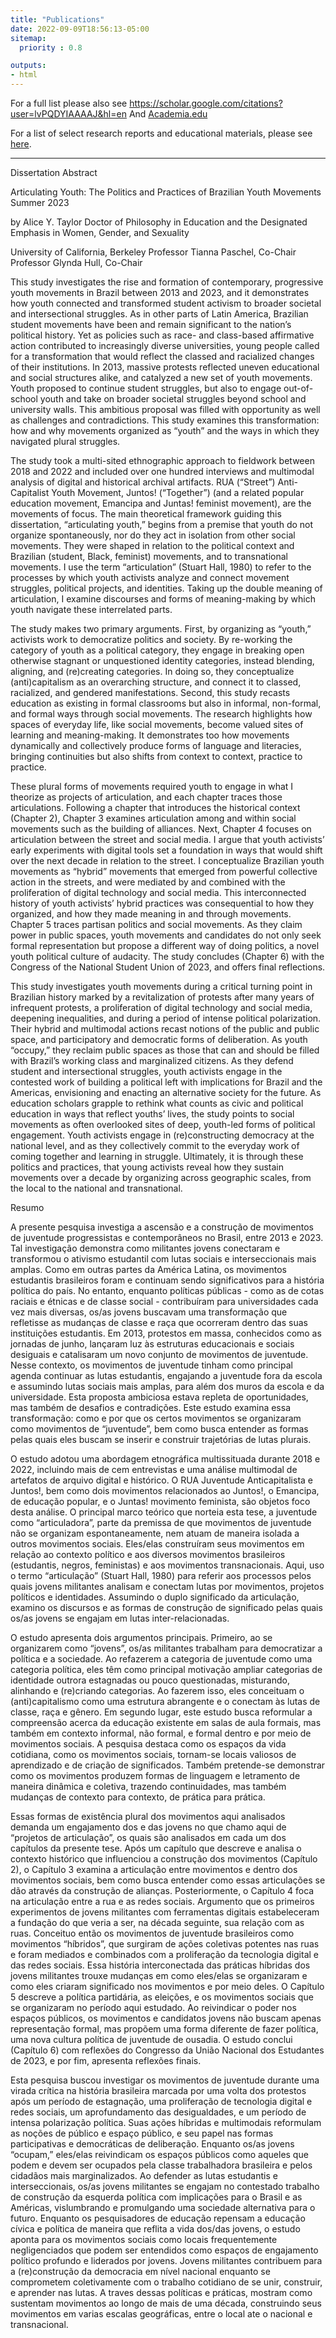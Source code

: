 ```yaml
---
title: "Publications"
date: 2022-09-09T18:56:13-05:00
sitemap:
  priority : 0.8

outputs:
- html
---
```


For a full list please also see https://scholar.google.com/citations?user=lvPQDYIAAAAJ&hl=en
And [Academia.edu](https://udenver.academia.edu/AliceTaylor)

For a list of select research reports and educational materials, please see [here](/select-research-reports).

---
Dissertation Abstract

Articulating Youth: The Politics and Practices of Brazilian Youth Movements
Summer 2023

by
Alice Y. Taylor
Doctor of Philosophy in Education and the Designated Emphasis in Women, Gender, and Sexuality

University of California, Berkeley
Professor Tianna Paschel, Co-Chair
Professor Glynda Hull, Co-Chair
 
This study investigates the rise and formation of contemporary, progressive youth movements in Brazil between 2013 and 2023, and it demonstrates how youth connected and transformed student activism to broader societal and intersectional struggles. As in other parts of Latin America, Brazilian student movements have been and remain significant to the nation’s political history. Yet as policies such as race- and class-based affirmative action contributed to increasingly diverse universities, young people called for a transformation that would reflect the classed and racialized changes of their institutions. In 2013, massive protests reflected uneven educational and social structures alike, and catalyzed a new set of youth movements. Youth proposed to continue student struggles, but also to engage out-of-school youth and take on broader societal struggles beyond school and university walls. This ambitious proposal was filled with opportunity as well as challenges and contradictions. This study examines this transformation: how and why movements organized as “youth” and the ways in which they navigated plural struggles. 

The study took a multi-sited ethnographic approach to fieldwork between 2018 and 2022 and included over one hundred interviews and multimodal analysis of digital and historical archival artifacts. RUA (“Street”) Anti-Capitalist Youth Movement, Juntos! (“Together”) (and a related popular education movement, Emancipa and Juntas! feminist movement), are the movements of focus. The main theoretical framework guiding this dissertation, “articulating youth,” begins from a premise that youth do not organize spontaneously, nor do they act in isolation from other social movements. They were shaped in relation to the political context and Brazilian (student, Black, feminist) movements, and to transnational movements. I use the term “articulation” (Stuart Hall, 1980) to refer to the processes by which youth activists analyze and connect movement struggles, political projects, and identities. Taking up the double meaning of articulation, I examine discourses and forms of meaning-making by which youth navigate these interrelated parts. 

The study makes two primary arguments. First, by organizing as “youth,” activists work to democratize politics and society. By re-working the category of youth as a political category, they engage in breaking open otherwise stagnant or unquestioned identity categories, instead blending, aligning, and (re)creating categories. In doing so, they conceptualize (anti)capitalism as an overarching structure, and connect it to classed, racialized, and gendered manifestations. Second, this study recasts education as existing in formal classrooms but also in informal, non-formal, and formal ways through social movements. The research highlights how spaces of everyday life, like social movements, become valued sites of learning and meaning-making. It demonstrates too how movements dynamically and collectively produce forms of language and literacies, bringing continuities but also shifts from context to context, practice to practice.

These plural forms of movements required youth to engage in what I theorize as projects of articulation, and each chapter traces those articulations. Following a chapter that introduces the historical context (Chapter 2), Chapter 3 examines articulation among and within social movements such as the building of alliances. Next, Chapter 4 focuses on articulation between the street and social media. I argue that youth activists’ early experiments with digital tools set a foundation in ways that would shift over the next decade in relation to the street. I conceptualize Brazilian youth movements as “hybrid” movements that emerged from powerful collective action in the streets, and were mediated by and combined with the proliferation of digital technology and social media. This interconnected history of youth activists’ hybrid practices was consequential to how they organized, and how they made meaning in and through movements. Chapter 5 traces partisan politics and social movements. As they claim power in public spaces, youth movements and candidates do not only seek formal representation but propose a different way of doing politics, a novel youth political culture of audacity. The study concludes (Chapter 6) with the Congress of the National Student Union of 2023, and offers final reflections. 

This study investigates youth movements during a critical turning point in Brazilian history marked by a revitalization of protests after many years of infrequent protests, a proliferation of digital technology and social media, deepening inequalities, and during a period of intense political polarization. Their hybrid and multimodal actions recast notions of the public and public space, and participatory and democratic forms of deliberation. As youth “occupy,” they reclaim public spaces as those that can and should be filled with Brazil’s working class and marginalized citizens. As they defend student and intersectional struggles, youth activists engage in the contested work of building a political left with implications for Brazil and the Americas, envisioning and enacting an alternative society for the future. As education scholars grapple to rethink what counts as civic and political education in ways that reflect youths’ lives, the study points to social movements as often overlooked sites of deep, youth-led forms of political engagement. Youth activists engage in (re)constructing democracy at the national level, and as they collectively commit to the everyday work of coming together and learning in struggle. Ultimately, it is through these politics and practices, that young activists reveal how they sustain movements over a decade by organizing across geographic scales, from the local to the national and transnational.   

Resumo  

A presente pesquisa investiga a ascensão e a construção de movimentos de juventude progressistas e contemporâneos no Brasil, entre 2013 e 2023. Tal investigação demonstra como militantes jovens conectaram e transformou o ativismo estudantil com lutas sociais e interseccionais mais amplas. Como em outras partes da América Latina, os movimentos estudantis brasileiros foram e continuam sendo significativos para a história política do país. No entanto, enquanto políticas públicas - como as de cotas raciais e étnicas e de classe social - contribuíram para universidades cada vez mais diversas, os/as jovens buscavam uma transformação que refletisse as mudanças de classe e raça que ocorreram dentro das suas instituições estudantis. Em 2013, protestos em massa, conhecidos como as jornadas de junho, lançaram luz às estruturas educacionais e sociais desiguais e catalisaram um novo conjunto de movimentos de juventude. Nesse contexto, os movimentos de juventude tinham como principal agenda continuar as lutas estudantis, engajando a juventude fora da escola e assumindo lutas sociais mais amplas, para além dos muros da escola e da universidade. Esta proposta ambiciosa estava repleta de oportunidades, mas também de desafios e contradições. Este estudo examina essa transformação: como e por que os certos movimentos se organizaram como movimentos de “juventude”, bem como busca entender as formas pelas quais eles buscam se inserir e construir trajetórias de lutas plurais.

O estudo adotou uma abordagem etnográfica multissituada durante 2018 e 2022, incluindo mais de cem entrevistas e uma análise multimodal de artefatos de arquivo digital e histórico. O RUA Juventude Anticapitalista e Juntos!, bem como dois movimentos relacionados ao Juntos!, o Emancipa, de educação popular, e o Juntas! movimento feminista, são objetos foco desta análise. O principal marco teórico que norteia esta tese, a juventude como “articuladora”, parte da premissa de que movimentos de juventude não se organizam espontaneamente, nem atuam de maneira isolada a outros movimentos sociais. Eles/elas construíram seus movimentos em relação ao contexto político e aos diversos movimentos brasileiros (estudantis, negros, feministas) e aos movimentos transnacionais. Aqui, uso o termo “articulação” (Stuart Hall, 1980) para referir aos processos pelos quais jovens militantes analisam e conectam lutas por movimentos, projetos políticos e identidades. Assumindo o duplo significado da articulação, examino os discursos e as formas de construção de significado pelas quais os/as jovens se engajam em lutas inter-relacionadas.

O estudo apresenta dois argumentos principais. Primeiro, ao se organizarem como “jovens”, os/as militantes trabalham para democratizar a política e a sociedade. Ao refazerem a categoria de juventude como uma categoria política, eles têm como principal motivação ampliar categorias de identidade outrora estagnadas ou pouco questionadas, misturando, alinhando e (re)criando categorias. Ao fazerem isso, eles conceituam o (anti)capitalismo como uma estrutura abrangente e o conectam às lutas de classe, raça e gênero. Em segundo lugar, este estudo busca reformular a compreensão acerca da educação existente em salas de aula formais, mas também em contexto informal, não formal, e formal dentro e por meio de movimentos sociais. A pesquisa destaca como os espaços da vida cotidiana, como os movimentos sociais, tornam-se locais valiosos de aprendizado e de criação de significados. Também pretende-se demonstrar como os movimentos produzem formas de linguagem e letramento de maneira dinâmica e coletiva, trazendo continuidades, mas também mudanças de contexto para contexto, de prática para prática.

Essas formas de existência plural dos movimentos aqui analisados demanda um engajamento dos e das jovens no que chamo aqui de “projetos de articulação”, os quais são analisados em cada um dos capítulos da presente tese. Após um capítulo que descreve e analisa o contexto histórico que influenciou a construção dos movimentos (Capítulo 2), o Capítulo 3 examina a articulação entre movimentos e dentro dos movimentos sociais, bem como busca entender como essas articulações se dão através da construção de alianças. Posteriormente, o Capítulo 4 foca na articulação entre a rua e as redes sociais. Argumento que os primeiros experimentos de jovens militantes com ferramentas digitais estabeleceram a fundação do que veria a ser, na década seguinte, sua relação com as ruas. Conceituo então os movimentos de juventude brasileiros como movimentos “híbridos”, que surgiram de ações coletivas potentes nas ruas e foram mediados e combinados com a proliferação da tecnologia digital e das redes sociais. Essa história interconectada das práticas híbridas dos jovens militantes trouxe mudanças em como eles/elas se organizaram e como eles criaram significado nos movimentos e por meio deles. O Capítulo 5 descreve a política partidária, as eleições, e os movimentos sociais que se organizaram no período aqui estudado. Ao reivindicar o poder nos espaços públicos, os movimentos e candidatos jovens não buscam apenas representação formal, mas propõem uma forma diferente de fazer política, uma nova cultura política de juventude de ousadia. O estudo conclui (Capítulo 6) com reflexões do Congresso da União Nacional dos Estudantes de 2023, e por fim, apresenta reflexões finais.

Esta pesquisa buscou investigar os movimentos de juventude durante uma virada crítica na história brasileira marcada por uma volta dos protestos após um período de estagnação, uma proliferação de tecnologia digital e redes sociais, um aprofundamento das desigualdades, e um período de intensa polarização política. Suas ações híbridas e multimodais reformulam as noções de público e espaço público, e seu papel nas formas participativas e democráticas de deliberação. Enquanto os/as jovens “ocupam,” eles/elas reivindicam os espaços públicos como aqueles que podem e devem ser ocupados pela classe trabalhadora brasileira e pelos cidadãos mais marginalizados. Ao defender as lutas estudantis e interseccionais, os/as jovens militantes se engajam no contestado trabalho de construção da esquerda política com implicações para o Brasil e as Américas, vislumbrando e promulgando uma sociedade alternativa para o futuro. Enquanto os pesquisadores de educação repensam a educação cívica e política de maneira que reflita a vida dos/das jovens, o estudo aponta para os movimentos sociais como locais frequentemente negligenciados que podem ser entendidos como espaços de engajamento político profundo e liderados por jovens. Jovens militantes contribuem para a (re)construção da democracia em nível nacional enquanto se comprometem coletivamente com o trabalho cotidiano de se unir, construir, e aprender nas lutas. A traves dessas políticas e práticas, mostram como sustentam movimentos ao longo de mais de uma década, construindo seus movimentos em varias escalas geográficas, entre o local ate o nacional e transnacional. 

